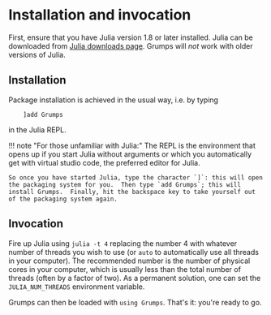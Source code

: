 # Installation and invocation


First, ensure that you have Julia version 1.8 or later installed.  Julia can be downloaded from [Julia downloads page](https://julialang.org/downloads/).  Grumps will *not* work with older versions of Julia.




## Installation

Package installation is achieved in the usual way, i.e. by typing 
```
	]add Grumps
```
in the Julia  REPL.  

!!! note "For those unfamiliar with Julia:" 
	The REPL is the environment that opens up if you start Julia without arguments or which you automatically get with virtual studio code, the preferred editor for Julia.

	So once you have started Julia, type the character `]`: this will open the packaging system for you.  Then type `add Grumps`; this will install Grumps.  Finally, hit the backspace key to take yourself out of the packaging system again.

## Invocation

Fire up Julia using `julia -t 4` replacing the number 4 with whatever number of threads you wish to use (or `auto` to automatically use all threads in your computer).  The recommended number is the number of physical cores in your computer, which is usually less than the total number of threads (often by a factor of two).  As a permanent solution, one can set the `JULIA_NUM_THREADS` environment variable.

Grumps can then be loaded with `using Grumps`.  That's it: you're ready to go.
